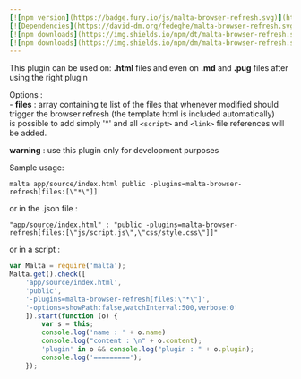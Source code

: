 ```yaml
---
[![npm version](https://badge.fury.io/js/malta-browser-refresh.svg)](http://badge.fury.io/js/malta-browser-refresh)
[![Dependencies](https://david-dm.org/fedeghe/malta-browser-refresh.svg)](https://david-dm.org/fedeghe/malta-browser-refresh)
[![npm downloads](https://img.shields.io/npm/dt/malta-browser-refresh.svg)](https://npmjs.org/package/malta-browser-refresh)
[![npm downloads](https://img.shields.io/npm/dm/malta-browser-refresh.svg)](https://npmjs.org/package/malta-browser-refresh)  
---  
```


This plugin can be used on: **.html** files and even on **.md** and **.pug** files after using the right plugin

Options :   
	- **files** : array containing te list of the files that whenever modified should trigger the browser refresh (the template html is included automatically)  
    is possible to add simply '*' and all `<script>` and `<link>` file references will be added.

 **warning** : use this plugin only for development purposes


Sample usage:  
```
malta app/source/index.html public -plugins=malta-browser-refresh[files:[\"*\"]]
```
or in the .json file :
```
"app/source/index.html" : "public -plugins=malta-browser-refresh[files:[\"js/script.js\",\"css/style.css\"]]"
```
or in a script : 
``` js
var Malta = require('malta');
Malta.get().check([
    'app/source/index.html',
    'public',
    '-plugins=malta-browser-refresh[files:\"*\"]',
    '-options=showPath:false,watchInterval:500,verbose:0'
    ]).start(function (o) {
        var s = this;
        console.log('name : ' + o.name)
        console.log("content : \n" + o.content);
        'plugin' in o && console.log("plugin : " + o.plugin);
        console.log('=========');
    });
```